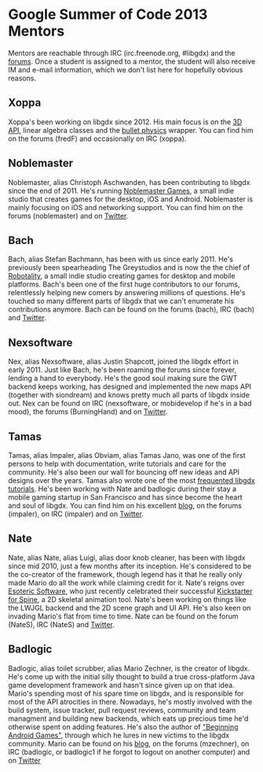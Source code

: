 # Google Summer of Code 2013 Mentors #


Mentors are reachable through IRC (irc.freenode.org, #libgdx) and the [forums](http://www.badlogicgames.com/forum). Once a student is assigned to a mentor, the student will also receive IM and e-mail information, which we don't list here for hopefully obvious reasons.

## Xoppa ##
Xoppa's been working on libgdx since 2012. His main focus is on the [3D API](http://www.badlogicgames.com/forum/viewtopic.php?f=23&t=7020), linear algebra classes and the [bullet physics](http://www.bulletphysics.com/) wrapper. You can find him on the forums (fredF) and occasionally on IRC (xoppa).

## Noblemaster ##
Noblemaster, alias Christoph Aschwanden, has been contributing to libgdx since the end of 2011. He's running [Noblemaster Games](http://www.noblemaster.com/), a small indie studio that creates games for the desktop, iOS and Android. Noblemaster is mainly focusing on iOS and networking support. You can find him on the forums (noblemaster) and on [Twitter](https://twitter.com/noblemaster).

## Bach ##
Bach, alias Stefan Bachmann, has been with us since early 2011. He's previously been spearheading The Greystudios and is now the the chief of [Robotality](http://thegreystudios.com/blog/), a small indie studio creating games for desktop and mobile platforms. Bach's been one of the first huge contributors to our forums, relentlessly helping new comers by answering millions of questions. He's touched so many different parts of libgdx that we can't enumerate his contributions anymore. Bach can be found on the forums (bach), IRC (bach) and [Twitter](https://twitter.com/stbachmann).

## Nexsoftware ##
Nex, alias Nexsoftware, alias Justin Shapcott, joined the libgdx effort in early 2011. Just like Bach, he's been roaming the forums since forever, lending a hand to everybody. He's the good soul making sure the GWT backend keeps working, has designed and implemented the new maps API (together with siondream) and knows pretty much all parts of libgdx inside out. Nex can be found on IRC (nexsoftware, or mobidevelop if he's in a bad mood), the forums (BurningHand) and on [Twitter](https://twitter.com/nExSoftware).

## Tamas ##
Tamas, alias Impaler, alias Obviam, alias Tamas Jano, was one of the first persons to help with documentation, write tutorials and care for the community. He's also been our wall for bouncing off new ideas and API designs over the years. Tamas also wrote one of the most [frequented libgdx tutorials](http://obviam.net/index.php/getting-started-in-android-game-development-with-libgdx-create-a-working-prototype-in-a-day-tutorial-part-1/). He's been working with Nate and badlogic during their stay a mobile gaming startup in San Francisco and has since become the heart and soul of libgdx. You can find him on his excellent [blog](http://obviam.net/), on the forums (impaler), on IRC (impaler) and on [Twitter](https://twitter.com/obviam).

## Nate ##
Nate, alias Nate, alias Luigi, alias door knob cleaner, has been with libgdx since mid 2010, just a few months after its inception. He's considered to be the co-creator of the framework, though legend has it that he really only made Mario do all the work while claiming credit for it. Nate's reigns over [Esoteric Software](http://esotericsoftware.com/), who just recently celebrated their successful [Kickstarter for Spine](http://www.kickstarter.com/projects/esotericsoftware/spine), a 2D skeletal animation tool. Nate's been working on things like the LWJGL backend and the 2D scene graph and UI API. He's also keen on invading Mario's flat from time to time. Nate can be found on the forum (NateS), IRC (NateS) and [Twitter](https://twitter.com/esotericsoft).

## Badlogic ##
Badlogic, alias toilet scrubber, alias Mario Zechner, is the creator of libgdx. He's come up with the initial silly thought to build a true cross-platform Java game development framework and hasn't since given up on that idea. Mario's spending most of his spare time on libgdx, and is responsible for most of the API atrocities in there. Nowadays, he's mostly involved with the build system, issue tracker, pull request reviews, community and team managment and building new backends, which eats up precious time he'd otherwise spent on adding features. He's also the author of ["Beginning Android Games"](http://www.amazon.com/gp/product/1430230428/ref=s9_psimh_gw_p14_d7_i2?pf_rd_m=ATVPDKIKX0DER&pf_rd_s=center-2&pf_rd_r=0RNW3X4VYXPTAWTVKFTS&pf_rd_t=101&pf_rd_p=1389517282&pf_rd_i=507846), through which he lures in new victims to the libgdx community. Mario can be found on his [blog](http://www.badlogicgames.com), on the forums (mzechner), on IRC (badlogic, or badlogic1 if he forgot to logout on another computer) and on [Twitter](http://www.twitter.com/badlogicgames)